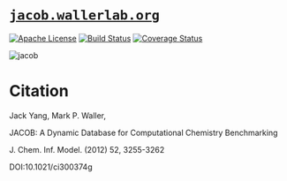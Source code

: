 # [`jacob.wallerlab.org`](http://jacob.wallerlab.org)

[![Apache License](http://img.shields.io/badge/license-APACHE2-blue.svg)](https://www.apache.org/licenses/LICENSE-2.0.html)
[![Build Status](https://travis-ci.org/wallerlab/jacob.svg?branch=master)](https://travis-ci.org/wallerlab/jacob)
[![Coverage Status](https://coveralls.io/repos/github/wallerlab/jacob/badge.svg?branch=master)](https://coveralls.io/github/wallerlab/jacob?branch=master)

![jacob](https://cloud.githubusercontent.com/assets/13583117/17080812/1702cb34-5171-11e6-89a5-86db9e916f0e.jpg)


# Citation

Jack Yang, Mark P. Waller, 

JACOB: A Dynamic Database for Computational Chemistry Benchmarking 

J. Chem. Inf. Model. (2012) 52, 3255-3262 

DOI:10.1021/ci300374g
